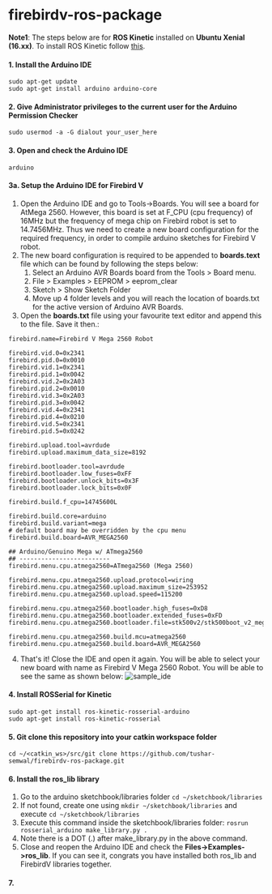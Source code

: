 # firebirdv-ros-package

**Note1**: The steps below are for **ROS Kinetic** installed on **Ubuntu Xenial (16.xx)**. To install ROS Kinetic follow [this](http://wiki.ros.org/kinetic/Installation/Ubuntu).

#### 1. Install the Arduino IDE
```
sudo apt-get update
sudo apt-get install arduino arduino-core
```
#### 2. Give Administrator privileges to the current user for the Arduino Permission Checker
```
sudo usermod -a -G dialout your_user_here
```

#### 3. Open and check the Arduino IDE
```
arduino
```
#### 3a. Setup the Arduino IDE for Firebird V 
1. Open the Arduino IDE and go to Tools->Boards. You will see a board for AtMega 2560. However, this board is set at F_CPU (cpu frequency) of 16MHz but the frequency of mega chip on Firebird robot is set to 14.7456MHz. Thus we need to create a new board configuration for the required frequency, in order to compile arduino sketches for Firebird V robot.
2. The new board configuration is required to be appended to **boards.text** file which can be found by following the steps below:
   1. Select an Arduino AVR Boards board from the Tools > Board menu.
   2. File > Examples > EEPROM > eeprom_clear
   3. Sketch > Show Sketch Folder
   4. Move up 4 folder levels and you will reach the location of boards.txt for the active version of Arduino AVR Boards.
3. Open the **boards.txt** file using your favourite text editor and append this to the file. Save it then.:
```
firebird.name=Firebird V Mega 2560 Robot

firebird.vid.0=0x2341
firebird.pid.0=0x0010
firebird.vid.1=0x2341
firebird.pid.1=0x0042
firebird.vid.2=0x2A03
firebird.pid.2=0x0010
firebird.vid.3=0x2A03
firebird.pid.3=0x0042
firebird.vid.4=0x2341
firebird.pid.4=0x0210
firebird.vid.5=0x2341
firebird.pid.5=0x0242

firebird.upload.tool=avrdude
firebird.upload.maximum_data_size=8192

firebird.bootloader.tool=avrdude
firebird.bootloader.low_fuses=0xFF
firebird.bootloader.unlock_bits=0x3F
firebird.bootloader.lock_bits=0x0F

firebird.build.f_cpu=14745600L

firebird.build.core=arduino
firebird.build.variant=mega
# default board may be overridden by the cpu menu
firebird.build.board=AVR_MEGA2560

## Arduino/Genuino Mega w/ ATmega2560
## -------------------------
firebird.menu.cpu.atmega2560=ATmega2560 (Mega 2560)

firebird.menu.cpu.atmega2560.upload.protocol=wiring
firebird.menu.cpu.atmega2560.upload.maximum_size=253952
firebird.menu.cpu.atmega2560.upload.speed=115200

firebird.menu.cpu.atmega2560.bootloader.high_fuses=0xD8
firebird.menu.cpu.atmega2560.bootloader.extended_fuses=0xFD
firebird.menu.cpu.atmega2560.bootloader.file=stk500v2/stk500boot_v2_mega2560.hex

firebird.menu.cpu.atmega2560.build.mcu=atmega2560
firebird.menu.cpu.atmega2560.build.board=AVR_MEGA2560
```
4. That's it! Close the IDE and open it again. You will be able to select your new board with name as Firebird V Mega 2560 Robot. You will be able to see the same as shown below:
![sample_ide](https://github.com/tushar-semwal/Arduino-FirebirdV/blob/master/images/sample.png)

#### 4. Install ROSSerial for Kinetic
```
sudo apt-get install ros-kinetic-rosserial-arduino
sudo apt-get install ros-kinetic-rosserial
```

#### 5. Git clone this repository into your catkin workspace folder
```
cd ~/<catkin_ws>/src/git clone https://github.com/tushar-semwal/firebirdv-ros-package.git

```

#### 6. Install the ros_lib library
1. Go to the arduino sketchbook/libraries folder
`cd ~/sketchbook/libraries`
2. If not found, create one using `mkdir ~/sketchbook/libraries` and execute `cd ~/sketchbook/libraries`
3. Execute this command inside the sketchbook/libraries folder: `rosrun rosserial_arduino make_library.py .`
4. Note there is a DOT (.) after make_library.py in the above command.
5. Close and reopen the Arduino IDE and check the **Files->Examples->ros_lib**. If you can see it, congrats you have installed both ros_lib and FirebirdV libraries together.

#### 7. 
